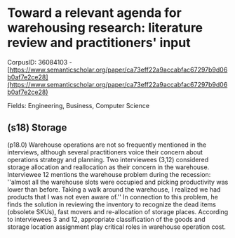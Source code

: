 # Toward a relevant agenda for warehousing research: literature review and practitioners' input

CorpusID: 36084103 - [https://www.semanticscholar.org/paper/ca73eff22a9accabfac67297b9d06b0af7e2ce28](https://www.semanticscholar.org/paper/ca73eff22a9accabfac67297b9d06b0af7e2ce28)

Fields: Engineering, Business, Computer Science

## (s18) Storage
(p18.0) Warehouse operations are not so frequently mentioned in the interviews, although several practitioners voice their concern about operations strategy and planning. Two interviewees (3,12) considered storage allocation and reallocation as their concern in the warehouse. Interviewee 12 mentions the warehouse problem during the recession: ''almost all the warehouse slots were occupied and picking productivity was lower than before. Taking a walk around the warehouse, I realized we had products that I was not even aware of.'' In connection to this problem, he finds the solution in reviewing the inventory to recognize the dead items (obsolete SKUs), fast movers and re-allocation of storage places. According to interviewees 3 and 12, appropriate classification of the goods and storage location assignment play critical roles in warehouse operation cost.
